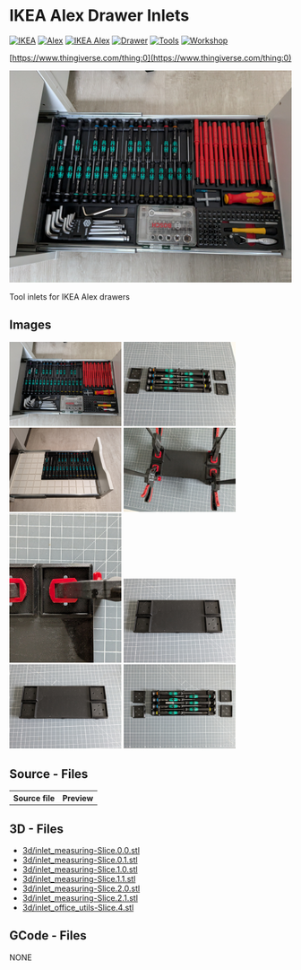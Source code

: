 # IKEA Alex Drawer Inlets
[![IKEA](https://img.shields.io/badge/IKEA-024c73)](https://www.thingiverse.com/tag:IKEA)
[![Alex](https://img.shields.io/badge/Alex-024c73)](https://www.thingiverse.com/tag:Alex)
[![IKEA Alex](https://img.shields.io/badge/IKEA_Alex-024c73)](https://www.thingiverse.com/tag:IKEA_Alex)
[![Drawer](https://img.shields.io/badge/Drawer-024c73)](https://www.thingiverse.com/tag:Drawer)
[![Tools](https://img.shields.io/badge/Tools-024c73)](https://www.thingiverse.com/tag:Tools)
[![Workshop](https://img.shields.io/badge/Workshop-024c73)](https://www.thingiverse.com/tag:Workshop)

[https://www.thingiverse.com/thing:0](https://www.thingiverse.com/thing:0)


![thumbnail image](img/poc_screwdrivers_inlet_0.jpg)


Tool inlets for IKEA Alex drawers

## Images
[<img src="img/poc_screwdrivers_inlet_0.jpg" alt="img/poc_screwdrivers_inlet_0.jpg" width="200"/>](img/poc_screwdrivers_inlet_0.jpg)
[<img src="img/poc_screwdrivers_inlet_1.jpg" alt="img/poc_screwdrivers_inlet_1.jpg" width="200"/>](img/poc_screwdrivers_inlet_1.jpg)
[<img src="img/poc_screwdrivers_inlet_2.jpg" alt="img/poc_screwdrivers_inlet_2.jpg" width="200"/>](img/poc_screwdrivers_inlet_2.jpg)
[<img src="img/poc_screwdrivers_inlet_3.jpg" alt="img/poc_screwdrivers_inlet_3.jpg" width="200"/>](img/poc_screwdrivers_inlet_3.jpg)
[<img src="img/poc_screwdrivers_inlet_4.jpg" alt="img/poc_screwdrivers_inlet_4.jpg" width="200"/>](img/poc_screwdrivers_inlet_4.jpg)
[<img src="img/poc_screwdrivers_inlet_5.jpg" alt="img/poc_screwdrivers_inlet_5.jpg" width="200"/>](img/poc_screwdrivers_inlet_5.jpg)
[<img src="img/poc_screwdrivers_inlet_6.jpg" alt="img/poc_screwdrivers_inlet_6.jpg" width="200"/>](img/poc_screwdrivers_inlet_6.jpg)
[<img src="img/poc_screwdrivers_inlet_7.jpg" alt="img/poc_screwdrivers_inlet_7.jpg" width="200"/>](img/poc_screwdrivers_inlet_7.jpg)

## Source - Files

<table>
  <tr>
    <th>Source file</th>
    <th>Preview</th>
  </tr>
</table>

## 3D - Files
* [3d/inlet_measuring-Slice.0.0.stl](3d/inlet_measuring-Slice.0.0.stl)
* [3d/inlet_measuring-Slice.0.1.stl](3d/inlet_measuring-Slice.0.1.stl)
* [3d/inlet_measuring-Slice.1.0.stl](3d/inlet_measuring-Slice.1.0.stl)
* [3d/inlet_measuring-Slice.1.1.stl](3d/inlet_measuring-Slice.1.1.stl)
* [3d/inlet_measuring-Slice.2.0.stl](3d/inlet_measuring-Slice.2.0.stl)
* [3d/inlet_measuring-Slice.2.1.stl](3d/inlet_measuring-Slice.2.1.stl)
* [3d/inlet_office_utils-Slice.4.stl](3d/inlet_office_utils-Slice.4.stl)

## GCode - Files
NONE